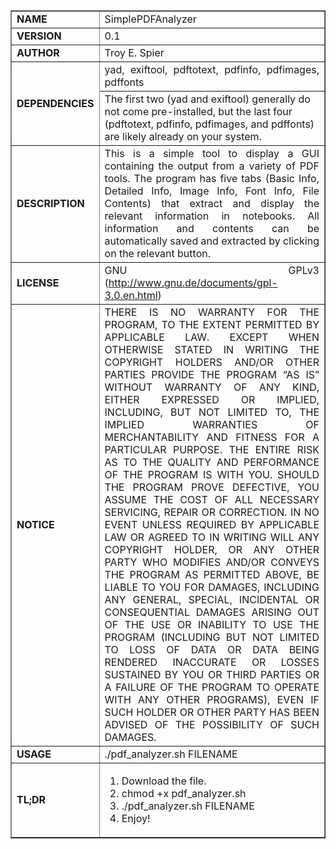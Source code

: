 <table border="1">
  <tr>
    <td><b>NAME</b></td>
    <td style="text-align: justify;">SimplePDFAnalyzer</td>
  </tr>
  <tr>
    <td><b>VERSION</b></td>
    <td style="text-align: justify;">0.1</td>
  </tr>
  <tr>
    <td><b>AUTHOR</b></td>
    <td style="text-align: justify;">Troy E. Spier</td>
  </tr>
  <tr>
    <td rowspan=2><b>DEPENDENCIES</b></td>
    <td style="text-align: justify;">yad, exiftool, pdftotext, pdfinfo, pdfimages, pdffonts</td>
  </tr>
  <tr>
    <td> The first two (yad and exiftool) generally do not come pre-installed, but the last four (pdftotext, pdfinfo, pdfimages, and pdffonts) are likely already on your system. </td>
  </tr>
  <tr>
    <td><b>DESCRIPTION</b></td>
    <td style="text-align: justify;">This is a simple tool to display a GUI containing the output from a variety of PDF tools. 
        The program has five tabs (Basic Info, Detailed Info, Image Info, Font Info, File Contents) 
        that extract and display the relevant information in notebooks. All information and contents 
        can be automatically saved and extracted by clicking on the relevant button.
    </td>
  </tr>
  <tr>
    <td><b>LICENSE</b></td>
    <td style="text-align: justify;">GNU GPLv3 (<a href="http://www.gnu.de/documents/gpl-3.0.en.html">http://www.gnu.de/documents/gpl-3.0.en.html</a>)</td>
  </tr>
  <tr>
    <td><b>NOTICE</b></td>
    <td style="text-align: justify;">THERE IS NO WARRANTY FOR THE PROGRAM, TO THE EXTENT PERMITTED BY APPLICABLE LAW. EXCEPT WHEN OTHERWISE STATED IN WRITING THE COPYRIGHT HOLDERS AND/OR OTHER PARTIES PROVIDE THE PROGRAM “AS IS” WITHOUT WARRANTY OF ANY KIND, EITHER EXPRESSED OR IMPLIED, INCLUDING, BUT NOT LIMITED TO, THE IMPLIED WARRANTIES OF MERCHANTABILITY AND FITNESS FOR A PARTICULAR PURPOSE. THE ENTIRE RISK AS TO THE QUALITY AND PERFORMANCE OF THE PROGRAM IS WITH YOU. SHOULD THE PROGRAM PROVE DEFECTIVE, YOU ASSUME THE COST OF ALL NECESSARY SERVICING, REPAIR OR CORRECTION. IN NO EVENT UNLESS REQUIRED BY APPLICABLE LAW OR AGREED TO IN WRITING WILL ANY COPYRIGHT HOLDER, OR ANY OTHER PARTY WHO MODIFIES AND/OR CONVEYS THE PROGRAM AS PERMITTED ABOVE, BE LIABLE TO YOU FOR DAMAGES, INCLUDING ANY GENERAL, SPECIAL, INCIDENTAL OR CONSEQUENTIAL DAMAGES ARISING OUT OF THE USE OR INABILITY TO USE THE PROGRAM (INCLUDING BUT NOT LIMITED TO LOSS OF DATA OR DATA BEING RENDERED INACCURATE OR LOSSES SUSTAINED BY YOU OR THIRD PARTIES OR A FAILURE OF THE PROGRAM TO OPERATE WITH ANY OTHER PROGRAMS), EVEN IF SUCH HOLDER OR OTHER PARTY HAS BEEN ADVISED OF THE POSSIBILITY OF SUCH DAMAGES.
    </td>
  </tr>
  <tr>
    <td><b>USAGE</b></td>
    <td style="text-align: justify;">./pdf_analyzer.sh FILENAME</td>
  </tr>
  <tr>
    <td><b>TL;DR</b></td>
    <td style="text-align: justify;">
      <ol>
        <li>Download the file.</li>
        <li>chmod +x pdf_analyzer.sh</li>
        <li>./pdf_analyzer.sh FILENAME</li>
        <li>Enjoy!</li>
      </ol>
    </td>
  </tr>
</table>
